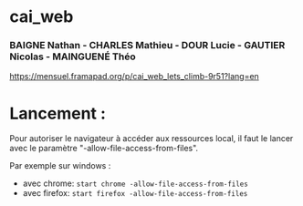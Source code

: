 # cai_web

### BAIGNE Nathan - CHARLES Mathieu - DOUR Lucie - GAUTIER Nicolas - MAINGUENÉ Théo

https://mensuel.framapad.org/p/cai_web_lets_climb-9r51?lang=en




# Lancement :

Pour autoriser le navigateur à accéder aux ressources local, il faut le lancer avec le paramètre "-allow-file-access-from-files".

Par exemple sur windows :
    
- avec chrome: `start chrome -allow-file-access-from-files`
- avec firefox: `start firefox -allow-file-access-from-files`
